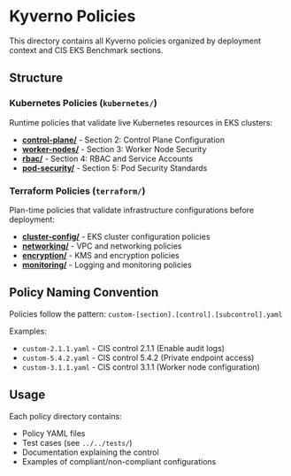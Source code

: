 # Kyverno Policies

This directory contains all Kyverno policies organized by deployment context and CIS EKS Benchmark sections.

## Structure

### Kubernetes Policies (`kubernetes/`)
Runtime policies that validate live Kubernetes resources in EKS clusters:

- **[control-plane/](kubernetes/control-plane/)** - Section 2: Control Plane Configuration
- **[worker-nodes/](kubernetes/worker-nodes/)** - Section 3: Worker Node Security
- **[rbac/](kubernetes/rbac/)** - Section 4: RBAC and Service Accounts  
- **[pod-security/](kubernetes/pod-security/)** - Section 5: Pod Security Standards

### Terraform Policies (`terraform/`)
Plan-time policies that validate infrastructure configurations before deployment:

- **[cluster-config/](terraform/cluster-config/)** - EKS cluster configuration policies
- **[networking/](terraform/networking/)** - VPC and networking policies
- **[encryption/](terraform/encryption/)** - KMS and encryption policies
- **[monitoring/](terraform/monitoring/)** - Logging and monitoring policies

## Policy Naming Convention

Policies follow the pattern: `custom-[section].[control].[subcontrol].yaml`

Examples:
- `custom-2.1.1.yaml` - CIS control 2.1.1 (Enable audit logs)
- `custom-5.4.2.yaml` - CIS control 5.4.2 (Private endpoint access)
- `custom-3.1.1.yaml` - CIS control 3.1.1 (Worker node configuration)

## Usage

Each policy directory contains:
- Policy YAML files
- Test cases (see `../../tests/`)
- Documentation explaining the control
- Examples of compliant/non-compliant configurations